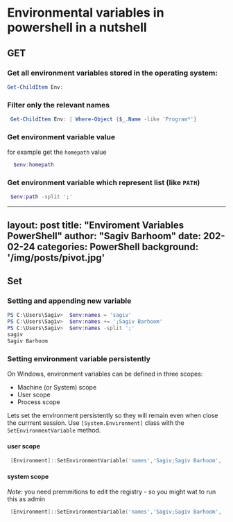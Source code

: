 # Environmental variables in powershell in a nutshell

## GET
### Get all environment variables stored in the operating system:
```powershell
Get-ChildItem Env:
```

### Filter only the relevant names
```powershell
 Get-ChildItem Env: | Where-Object {$_.Name -like 'Program*'}
```

### Get environment variable value 
for example  get the `homepath` value
```powershell
  $env:homepath
```

### Get environment variable which represent list (like `PATH`)
```powershell
 $env:path -split ';'
```
---
layout: post
title:  "Enviroment Variables PowerShell"
author: "Sagiv Barhoom"
date:   202-02-24
categories: PowerShell 
background: '/img/posts/pivot.jpg'
---

## Set
### Setting  and appending new variable
```powershell
PS C:\Users\Sagiv>  $env:names = 'sagiv'
PS C:\Users\Sagiv>  $env:names += ';Sagiv Barhoom'
PS C:\Users\Sagiv>  $env:names -split ';'
sagiv
Sagiv Barhoom
```


### Setting environment variable persistently 
On Windows, environment variables can be defined in three scopes:

- Machine (or System) scope
- User scope
- Process scope

Lets set the environment persistently so they will remain even when close the currrent session.
Use `[System.Environment]` class with the `SetEnvironmentVariable` method.

#### user scope

```powershell
 [Environment]::SetEnvironmentVariable('names','Sagiv;Sagiv Barhoom', 'user')
```

#### system scope
*Note:* you need premmitions to edit the registry - so you might wat to run this as admin

```powershell
 [Environment]::SetEnvironmentVariable('names','Sagiv;Sagiv Barhoom', 'Machine')
```

